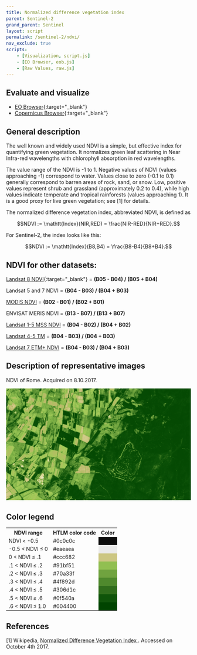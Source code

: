 ```yaml
---
title: Normalized difference vegetation index
parent: Sentinel-2
grand_parent: Sentinel
layout: script
permalink: /sentinel-2/ndvi/
nav_exclude: true
scripts:
    - [Visualization, script.js]
    - [EO Browser, eob.js]
    - [Raw Values, raw.js]
---
```


## Evaluate and visualize
 - [EO Browser](https://sentinelshare.page.link/NWpq){:target="_blank"}
 - [Copernicus Browser](https://link.dataspace.copernicus.eu/s9w){:target="_blank"}

## General description

The well known and widely used NDVI is a simple, but effective index for quantifying green vegetation. It normalizes green leaf scattering in Near Infra-red wavelengths with chlorophyll absorption in red wavelengths.

The value range of the NDVI is -1 to 1. Negative values of NDVI (values approaching -1) correspond to water. Values close to zero (-0.1 to 0.1) generally correspond to barren areas of rock, sand, or snow. Low, positive values represent shrub and grassland (approximately 0.2 to 0.4), while high values indicate temperate and tropical rainforests (values approaching 1). It is a good proxy for live green vegetation; see [1] for details.

The normalized difference vegetation index, abbreviated NDVI, is defined as   

$$NDVI := \mathtt{Index}(NIR,RED) = \frac{NIR-RED}{NIR+RED}.$$  

For Sentinel-2, the index looks like this:

$$NDVI := \mathtt{Index}(B8,B4) = \frac{B8-B4}{B8+B4}.$$   

## NDVI for other datasets: 

[Landsat 8 NDVI](https://custom-scripts.sentinel-hub.com/landsat-8/ndvi/){:target="_blank"} = **(B05 - B04) / (B05 + B04)**

Landsat 5 and 7 NDVI = **(B04 - B03) / (B04 + B03)**

[MODIS NDVI](https://custom-scripts.sentinel-hub.com/modis/ndvi/) = **(B02 - B01) / (B02 + B01)**

ENVISAT MERIS NDVI = **(B13 - B07) / (B13 + B07)**

[Landsat 1-5 MSS NDVI](https://custom-scripts.sentinel-hub.com/landsat-1-5-mss/ndvi/) = **(B04 - B02) / (B04 + B02)**

[Landsat 4-5 TM](https://custom-scripts.sentinel-hub.com/landsat-4-5-tm/ndvi/) = **(B04 - B03) / (B04 + B03)**

[Landsat 7 ETM+ NDVI](https://custom-scripts.sentinel-hub.com/landsat-7-etm/ndvi/) = **(B04 - B03) / (B04 + B03)**

## Description of representative images

NDVI of Rome. Acquired on 8.10.2017.

![NDVI of Rome](fig/fig1.png)

## Color legend
<table>
  <tr>
    <th>NDVI range</th>
    <th>HTLM color code</th>
    <th>Color</th>
  </tr>
  <tr>
    <td>NDVI &lt; -0.5</td>
    <td>#0c0c0c</td>
    <td style="background-color: #0c0c0c;"></td>
  </tr>
  <tr>
    <td>-0.5 &lt; NDVI &leq; 0</td>
    <td>#eaeaea</td>
    <td style="background-color: #eaeaea;"></td>
  </tr>
  <tr>
    <td>0 &lt; NDVI &leq; .1</td>
    <td>#ccc682</td>
    <td style="background-color: #ccc682;"></td>
  </tr>
  <tr>
    <td>.1 &lt; NDVI &leq; .2</td>
    <td>#91bf51</td>
    <td style="background-color: #91bf51;"></td>
  </tr>
  <tr>
    <td>.2 &lt; NDVI &leq; .3</td>
    <td>#70a33f</td>
    <td style="background-color: #70a33f;"></td>
  </tr>
  <tr>
    <td>.3 &lt; NDVI &leq; .4</td>
    <td>#4f892d</td>
    <td style="background-color: #4f892d;"></td>
  </tr>
  <tr>
    <td>.4 &lt; NDVI &leq; .5</td>
    <td>#306d1c</td>
    <td style="background-color: #306d1c;"></td>
  </tr>
  <tr>
    <td>.5 &lt; NDVI &leq; .6</td>
    <td>#0f540a</td>
    <td style="background-color: #0f540a;"></td>
  </tr>
  <tr>
    <td>.6 &lt; NDVI &leq; 1.0</td>
    <td>#004400</td>
    <td style="background-color: #004400;"></td>
  </tr>

</table>

## References
 [1] Wikipedia, [Normalized Difference Vegetation Index
](https://en.wikipedia.org/wiki/Normalized_Difference_Vegetation_Index). Accessed on October 4th 2017.
